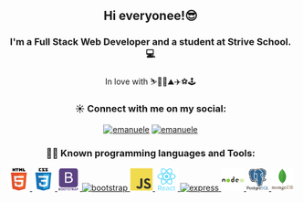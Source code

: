 <h2 align="center"> Hi everyonee!😎</h2>

<h3 align="center">
I'm a Full Stack Web Developer and a student at Strive School.💻</h3>
<p align="center">In love with ⛷️🚴🏃⛰️✈️⚽🕹️</p>

<h3 align="center">☀️ Connect with me on my social:</h3>
<p align="center">
<a href="https://www.linkedin.com/in/emanuele-furlani-030551157/" target="blank"><img align="center" src="https://raw.githubusercontent.com/rahuldkjain/github-profile-readme-generator/master/src/images/icons/Social/linked-in-alt.svg" alt="emanuele" height="30" width="40" /></a>
  <a href="https://www.facebook.com/lelego85" target="blank"><img align="center" src="https://upload.wikimedia.org/wikipedia/commons/thumb/f/fb/Facebook_icon_2013.svg/768px-Facebook_icon_2013.svg.png" alt="emanuele" height="30" width="40" /></a>
</p>

<h3 align="center"> 🧙‍♂️ Known programming languages and Tools:</h3>
<p align="center">
<a href="https://www.w3.org/html/" target="_blank"> <img src="https://raw.githubusercontent.com/devicons/devicon/master/icons/html5/html5-original-wordmark.svg" alt="html5" width="40" height="40"/>
</a> 
<a href="https://www.w3schools.com/css/" target="_blank"> <img src="https://raw.githubusercontent.com/devicons/devicon/master/icons/css3/css3-original-wordmark.svg" alt="css3" width="40" height="40"/> 
</a> 
<a href="https://getbootstrap.com" target="_blank"> <img src="https://raw.githubusercontent.com/devicons/devicon/master/icons/bootstrap/bootstrap-plain-wordmark.svg" alt="bootstrap" width="40" height="40"/> 
</a>
<a href="https://materializecss.com/" target="_blank"> <img src="https://pbs.twimg.com/profile_images/532662364613525504/GN559Lfb_400x400.png" alt="bootstrap" width="40" height="40"/> 
</a> 
<a href="https://developer.mozilla.org/en-US/docs/Web/JavaScript" target="_blank"> <img src="https://raw.githubusercontent.com/devicons/devicon/master/icons/javascript/javascript-original.svg" alt="javascript" width="40" height="40"/>
</a>
<a href="https://reactjs.org/" target="_blank"> <img src="https://raw.githubusercontent.com/devicons/devicon/master/icons/react/react-original-wordmark.svg" alt="react" width="40" height="40"/> 
</a> 
<a href="https://expressjs.com" target="_blank"> <img src="https://camo.githubusercontent.com/4da8fbe32d03f3cd0c099af887ce14d1bff01c3325501bae56bc5ca9563548f9/68747470733a2f2f65787465726e616c2d636f6e74656e742e6475636b6475636b676f2e636f6d2f69752f3f753d6874747073253341253246253246766563746f7269666965642e636f6d253246696d61676573253246657870726573732d6a732d69636f6e2d32302e706e6726663d31266e6f66623d31" alt="express" width="40" height="40"/> 
</a> 
<a href="https://nodejs.org" target="_blank"> <img src="https://raw.githubusercontent.com/devicons/devicon/master/icons/nodejs/nodejs-original-wordmark.svg" alt="nodejs" width="40" height="40"/>
</a> 
<a href="https://www.postgresql.org" target="_blank"> <img src="https://raw.githubusercontent.com/devicons/devicon/master/icons/postgresql/postgresql-original-wordmark.svg" alt="postgresql" width="40" height="40"/> 
</a> 
<a href="https://www.mongodb.com/" target="_blank"> <img src="https://raw.githubusercontent.com/devicons/devicon/master/icons/mongodb/mongodb-original-wordmark.svg" alt="mongodb" width="40" height="40"/> 
</a>
</p>

